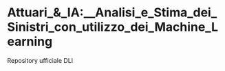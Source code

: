 # Attuari_&_IA:__Analisi_e_Stima_dei_Sinistri_con_utilizzo_dei_Machine_Learning
Repository ufficiale DLI
